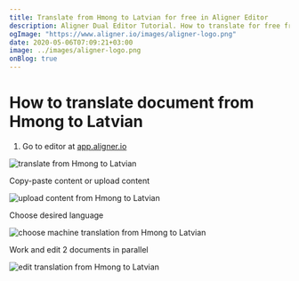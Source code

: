 ```yaml
---
title: Translate from Hmong to Latvian for free in Aligner Editor
description: Aligner Dual Editor Tutorial. How to translate for free from Hmong to Latvian. Aligner is multilingual document management platform. 
ogImage: "https://www.aligner.io/images/aligner-logo.png"
date: 2020-05-06T07:09:21+03:00
image: ../images/aligner-logo.png
onBlog: true
---
```


# How to translate document from Hmong to Latvian

1. Go to editor at [app.aligner.io](https://app.aligner.io "Aligner App web page")

![translate from Hmong to Latvian](../aligner-blank-editor.png "translate from Hmong to Latvian")

Copy-paste content or upload content

![upload content from Hmong to Latvian](../aligner-uploaded-document.png "upload content from Hmong to Latvian")

Choose desired language

![choose machine translation from Hmong to Latvian](../aligner-language-dropdown.png "choose machine translation from Hmong to Latvian")

Work and edit 2 documents in parallel

![edit translation from Hmong to Latvian](../aligner-double-sitded-editor.png "edit translation from Hmong to Latvian")

